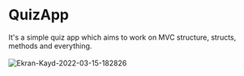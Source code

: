 # QuizApp
It's a simple quiz app which aims to work on MVC structure, structs, methods and everything. <br><br>
![Ekran-Kayd-2022-03-15-182826](https://user-images.githubusercontent.com/59232592/158415464-69856de1-5305-4e6a-b63b-4d644411cd7b.gif)
